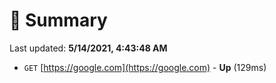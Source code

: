 # 📖 Summary
Last updated: **5/14/2021, 4:43:48 AM**

- `GET` [https://google.com](https://google.com) - **Up** (129ms)
